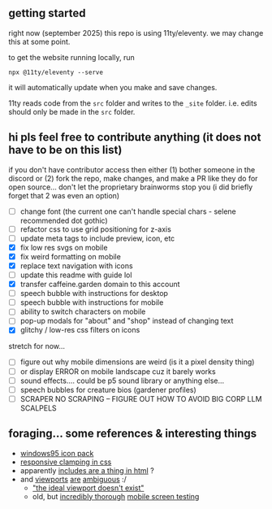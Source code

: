 ## getting started
right now (september 2025) this repo is using 11ty/eleventy. we may change this at some point.

to get the website running locally, run
```
npx @11ty/eleventy --serve
```
it will automatically update when you make and save changes.

11ty reads code from the `src` folder and writes to the `_site` folder.  i.e. edits should only be made in the `src` folder.

## hi pls feel free to contribute anything (it does not have to be on this list)
if you don't have contributor access then either (1) bother someone in the discord or (2) fork the repo, make changes, and make a PR like they do for open source... don't let the proprietary brainworms stop you (i did briefly forget that 2 was even an option)

- [ ] change font (the current one can't handle special chars - selene recommended dot gothic)
- [ ] refactor css to use grid positioning for z-axis
- [ ] update meta tags to include preview, icon, etc
- [x] fix low res svgs on mobile
- [x] fix weird formatting on mobile
- [x] replace text navigation with icons
- [ ] update this readme with guide lol
- [x] transfer caffeine.garden domain to this account
- [ ] speech bubble with instructions for desktop
- [ ] speech bubble with instructions for mobile
- [ ] ability to switch characters on mobile
- [ ] pop-up modals for "about" and "shop" instead of changing text
- [x] glitchy / low-res css filters on icons

stretch for now...

- [ ] figure out why mobile dimensions are weird (is it a pixel density thing)
- [ ] or display ERROR on mobile landscape cuz it barely works
- [ ] sound effects.... could be p5 sound library or anything else...
- [ ] speech bubbles for creature bios (gardener profiles)
- [ ] SCRAPER NO SCRAPING – FIGURE OUT HOW TO AVOID BIG CORP LLM SCALPELS

## foraging... some references & interesting things

- [windows95 icon pack](https://archive.org/details/windows-95-all-icons)
- [responsive clamping in css](https://css-tricks.com/responsive-layouts-fewer-media-queries/#aa-control-when-the-items-wrap)
- apparently [includes are a thing in html](https://www.cuit.columbia.edu/content/server-side-includes) ?
- and [viewports](https://css-tricks.com/the-notch-and-css/) [are](https://developer.mozilla.org/en-US/docs/Web/CSS/length#relative_length_units_based_on_viewport) [ambiguous](https://www.w3.org/TR/css-values-4/#large-viewport-size) :/
  - ["the ideal viewport doesn't exist"](https://viewports.fyi/")
  - old, but [incredibly thorough](https://tripleodeon.com/assets/2011/12/table.html) [mobile screen testing](https://tripleodeon.com/2011/12/first-understand-your-screen/)
